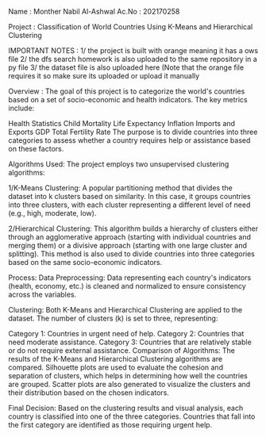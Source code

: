 Name : Monther Nabil Al-Ashwal
Ac.No : 202170258

Project : Classification of World Countries Using K-Means and Hierarchical Clustering

IMPORTANT NOTES :
1/ the project is built with orange meaning it has a ows file
2/ the dfs search homework is also uploaded to the same repository in a py file
3/ the dataset file is also uploaded here (Note that the orange file requires it so make sure its uploaded or 
upload it manually 


Overview :
The goal of this project is to categorize the world's countries based on a set of socio-economic and health indicators. The key metrics include:

Health Statistics
Child Mortality
Life Expectancy
Inflation
Imports and Exports
GDP
Total Fertility Rate
The purpose is to divide countries into three categories to assess whether a country requires help or assistance based on these factors.

Algorithms Used:
The project employs two unsupervised clustering algorithms:

1/K-Means Clustering: A popular partitioning method that divides the dataset into k clusters based on similarity. 
In this case, it groups countries into three clusters, with each cluster representing a different level of need (e.g., high, moderate, low).

2/Hierarchical Clustering: This algorithm builds a hierarchy of clusters either through an agglomerative approach (starting with individual countries and merging them) or a divisive approach (starting with one large cluster and splitting). 
This method is also used to divide countries into three categories based on the same socio-economic indicators.

Process:
Data Preprocessing: Data representing each country's indicators (health, economy, etc.) is cleaned and normalized to ensure consistency across the variables.

Clustering: Both K-Means and Hierarchical Clustering are applied to the dataset. The number of clusters (k) is set to three, representing:

Category 1: Countries in urgent need of help.
Category 2: Countries that need moderate assistance.
Category 3: Countries that are relatively stable or do not require external assistance.
Comparison of Algorithms: The results of the K-Means and Hierarchical Clustering algorithms are compared. 
Silhouette plots are used to evaluate the cohesion and separation of clusters, 
which helps in determining how well the countries are grouped. Scatter plots are also generated to visualize the clusters and their distribution based on the chosen indicators.

Final Decision: Based on the clustering results and visual analysis, each country is classified into one of the three categories. 
Countries that fall into the first category are identified as those requiring urgent help.

